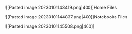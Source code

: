 ![[Pasted image 20230101143419.png|400]]Home Files

![[Pasted image 20230101144837.png|400]]Notebooks Files

![[Pasted image 20230101145508.png|400]]